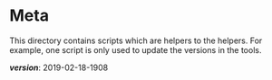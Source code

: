 # Meta

This directory contains scripts which are helpers to the helpers.
For example, one script is only used to update the versions in the tools.

___version___: 2019-02-18-1908
